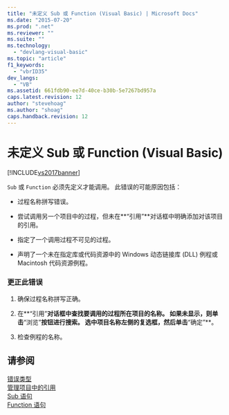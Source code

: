 ```yaml
---
title: "未定义 Sub 或 Function (Visual Basic) | Microsoft Docs"
ms.date: "2015-07-20"
ms.prod: ".net"
ms.reviewer: ""
ms.suite: ""
ms.technology: 
  - "devlang-visual-basic"
ms.topic: "article"
f1_keywords: 
  - "vbrID35"
dev_langs: 
  - "VB"
ms.assetid: 661fdb90-ee7d-40ce-b30b-5e7267bd957a
caps.latest.revision: 12
author: "stevehoag"
ms.author: "shoag"
caps.handback.revision: 12
---
```

# 未定义 Sub 或 Function (Visual Basic)
[!INCLUDE[vs2017banner](../../../visual-basic/includes/vs2017banner.md)]

`Sub` 或 `Function` 必须先定义才能调用。  此错误的可能原因包括：  
  
-   过程名称拼写错误。  
  
-   尝试调用另一个项目中的过程，但未在**“引用”**对话框中明确添加对该项目的引用。  
  
-   指定了一个调用过程不可见的过程。  
  
-   声明了一个未在指定库或代码资源中的 Windows 动态链接库 \(DLL\) 例程或 Macintosh 代码资源例程。  
  
### 更正此错误  
  
1.  确保过程名称拼写正确。  
  
2.  在**“引用”**对话框中查找要调用的过程所在项目的名称。  如果未显示，则单击**“浏览”**按钮进行搜索。  选中项目名称左侧的复选框，然后单击**“确定”**。  
  
3.  检查例程的名称。  
  
## 请参阅  
 [错误类型](../../../visual-basic/programming-guide/language-features/error-types.md)   
 [管理项目中的引用](/visual-studio/ide/managing-references-in-a-project)   
 [Sub 语句](../../../visual-basic/language-reference/statements/sub-statement.md)   
 [Function 语句](../../../visual-basic/language-reference/statements/function-statement.md)